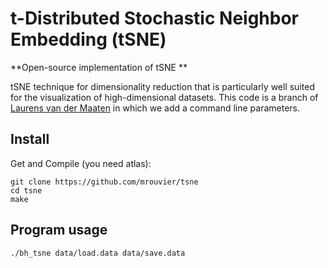 t-Distributed Stochastic Neighbor Embedding (tSNE)
===========
**Open-source implementation of tSNE **

tSNE technique for dimensionality reduction that is particularly well suited for the visualization of high-dimensional datasets. This code is a branch of [Laurens van der Maaten](http://lvdmaaten.github.io/tsne/) in which we add a command line parameters.


Install
-------------

Get and Compile (you need atlas):

```
git clone https://github.com/mrouvier/tsne
cd tsne
make
```


Program usage
-------------

```
./bh_tsne data/load.data data/save.data
```


